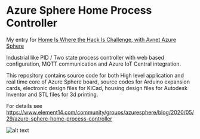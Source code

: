 # Azure Sphere Home Process Controller
My entry for [Home Is Where the Hack Is Challenge, with Avnet Azure Sphere](https://www.element14.com/community/docs/DOC-94716?CMP=e-email-ADH-e14-Com-170420-Avnet-2391)

Industrial like PID / Two state process controller with web based configuration, MQTT communication and Azure IoT Central integration.

This repository contains source code for both High level application and real time core of Azure Sphere board, source codes for Arduino expansion cards, electronic design files for KiCad, housing design files for Autodesk Inventor and STL files for 3d printing.

For details see https://www.element14.com/community/groups/azuresphere/blog/2020/05/29/azure-sphere-home-process-controller

![alt text](https://github.com/Tai-Min/Azure-Sphere-Home-Process-Controller/blob/master/cover.jpg "Controller image")